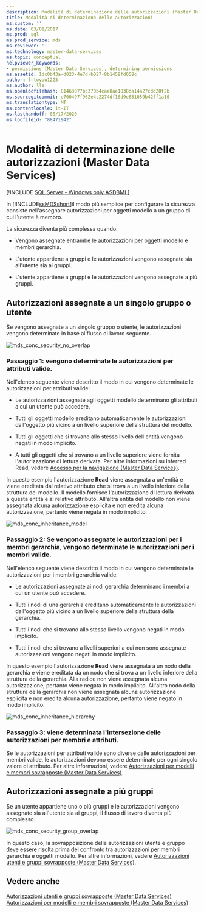 ```yaml
---
description: Modalità di determinazione delle autorizzazioni (Master Data Services)
title: Modalità di determinazione delle autorizzazioni
ms.custom: ''
ms.date: 03/01/2017
ms.prod: sql
ms.prod_service: mds
ms.reviewer: ''
ms.technology: master-data-services
ms.topic: conceptual
helpviewer_keywords:
- permissions [Master Data Services], determining permissions
ms.assetid: 1dc0b43a-d023-4e7d-b027-8b1459fd058c
author: lrtoyou1223
ms.author: lle
ms.openlocfilehash: 81463077bc370b4cae8ae1838da14a27cdd20f2b
ms.sourcegitcommit: e700497f962e4c2274df16d9e651059b42ff1a10
ms.translationtype: MT
ms.contentlocale: it-IT
ms.lasthandoff: 08/17/2020
ms.locfileid: "88471942"
---
```

# <a name="how-permissions-are-determined-master-data-services"></a>Modalità di determinazione delle autorizzazioni (Master Data Services)

[!INCLUDE [SQL Server - Windows only ASDBMI  ](../includes/applies-to-version/sql-windows-only-asdbmi.md)]

  In [!INCLUDE[ssMDSshort](../includes/ssmdsshort-md.md)]il modo più semplice per configurare la sicurezza consiste nell'assegnare autorizzazioni per oggetti modello a un gruppo di cui l'utente è membro.  
  
 La sicurezza diventa più complessa quando:  
  
-   Vengono assegnate entrambe le autorizzazioni per oggetti modello e membri gerarchia.  
  
-   L'utente appartiene a gruppi e le autorizzazioni vengono assegnate sia all'utente sia ai gruppi.  
  
-   L'utente appartiene a gruppi e le autorizzazioni vengono assegnate a più gruppi.  
  
## <a name="permissions-assigned-to-a-single-group-or-user"></a>Autorizzazioni assegnate a un singolo gruppo o utente  
 Se vengono assegnate a un singolo gruppo o utente, le autorizzazioni vengono determinate in base al flusso di lavoro seguente.  
  
 ![mds_conc_security_no_overlap](../master-data-services/media/mds-conc-security-no-overlap.gif "mds_conc_security_no_overlap")  
  
### <a name="step-1-effective-attribute-permissions-are-determined"></a>Passaggio 1: vengono determinate le autorizzazioni per attributi valide.  
 Nell'elenco seguente viene descritto il modo in cui vengono determinate le autorizzazioni per attributi valide:  
  
-   Le autorizzazioni assegnate agli oggetti modello determinano gli attributi a cui un utente può accedere.  
  
-   Tutti gli oggetti modello ereditano automaticamente le autorizzazioni dall'oggetto più vicino a un livello superiore della struttura del modello.  
  
-   Tutti gli oggetti che si trovano allo stesso livello dell'entità vengono negati in modo implicito.  
  
-   A tutti gli oggetti che si trovano a un livello superiore viene fornita l'autorizzazione di lettura derivata. Per altre informazioni su Inferred Read, vedere [Accesso per la navigazione &#40;Master Data Services&#41;](../master-data-services/navigational-access-master-data-services.md).  
  
 In questo esempio l'autorizzazione **Read** viene assegnata a un'entità e viene ereditata dal relativo attributo che si trova a un livello inferiore della struttura del modello. Il modello fornisce l'autorizzazione di lettura derivata a questa entità e al relativo attributo. All'altra entità del modello non viene assegnata alcuna autorizzazione esplicita e non eredita alcuna autorizzazione, pertanto viene negata in modo implicito.  
  
 ![mds_conc_inheritance_model](../master-data-services/media/mds-conc-inheritance-model.gif "mds_conc_inheritance_model")  
  
### <a name="step-2-if-hierarchy-member-permissions-are-assigned-effective-member-permissions-are-determined"></a>Passaggio 2: Se vengono assegnate le autorizzazioni per i membri gerarchia, vengono determinate le autorizzazioni per i membri valide.  
 Nell'elenco seguente viene descritto il modo in cui vengono determinate le autorizzazioni per i membri gerarchia valide:  
  
-   Le autorizzazioni assegnate ai nodi gerarchia determinano i membri a cui un utente può accedere.  
  
-   Tutti i nodi di una gerarchia ereditano automaticamente le autorizzazioni dall'oggetto più vicino a un livello superiore della struttura della gerarchia.  
  
-   Tutti i nodi che si trovano allo stesso livello vengono negati in modo implicito.  
  
-   Tutti i nodi che si trovano a livelli superiori a cui non sono assegnate autorizzazioni vengono negati in modo implicito.  
  
 In questo esempio l'autorizzazione **Read** viene assegnata a un nodo della gerarchia e viene ereditata da un nodo che si trova a un livello inferiore della struttura della gerarchia. Alla radice non viene assegnata alcuna autorizzazione, pertanto viene negata in modo implicito. All'altro nodo della struttura della gerarchia non viene assegnata alcuna autorizzazione esplicita e non eredita alcuna autorizzazione, pertanto viene negato in modo implicito.  
  
 ![mds_conc_inheritance_hierarchy](../master-data-services/media/mds-conc-inheritance-hierarchy.gif "mds_conc_inheritance_hierarchy")  
  
### <a name="step-3-the-intersection-of-attribute-and-member-permissions-is-determined"></a>Passaggio 3: viene determinata l'intersezione delle autorizzazioni per membri e attributi.  
 Se le autorizzazioni per attributi valide sono diverse dalle autorizzazioni per membri valide, le autorizzazioni devono essere determinate per ogni singolo valore di attributo. Per altre informazioni, vedere [Autorizzazioni per modelli e membri sovrapposte &#40;Master Data Services&#41;](../master-data-services/overlapping-model-and-member-permissions-master-data-services.md).  
  
## <a name="permissions-assigned-to-multiple-groups"></a>Autorizzazioni assegnate a più gruppi  
 Se un utente appartiene uno o più gruppi e le autorizzazioni vengono assegnate sia all'utente sia ai gruppi, il flusso di lavoro diventa più complesso.  
  
 ![mds_conc_security_group_overlap](../master-data-services/media/mds-conc-security-group-overlap.gif "mds_conc_security_group_overlap")  
  
 In questo caso, la sovrapposizione delle autorizzazioni utente e gruppo deve essere risolta prima del confronto tra autorizzazioni per membri gerarchia e oggetti modello. Per altre informazioni, vedere [Autorizzazioni utenti e gruppi sovrapposte &#40;Master Data Services&#41;](../master-data-services/overlapping-user-and-group-permissions-master-data-services.md).  
  
## <a name="see-also"></a>Vedere anche  
 [Autorizzazioni utenti e gruppi sovrapposte &#40;Master Data Services&#41;](../master-data-services/overlapping-user-and-group-permissions-master-data-services.md)   
 [Autorizzazioni per modelli e membri sovrapposte &#40;Master Data Services&#41;](../master-data-services/overlapping-model-and-member-permissions-master-data-services.md)  
  
  
